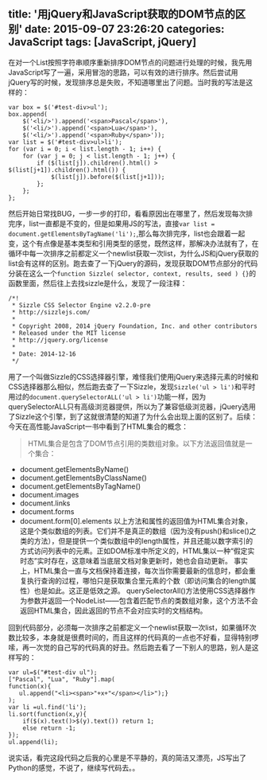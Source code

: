 title: '用jQuery和JavaScript获取的DOM节点的区别'
date: 2015-09-07 23:26:20
categories: JavaScript
tags: [JavaScript, jQuery]
---
在对一个List按照字符串顺序重新排序DOM节点的问题进行处理的时候，我先用JavaScript写了一遍，采用冒泡的思路，可以有效的进行排序。然后尝试用jQuery写的时候，发现排序总是失败，不知道哪里出了问题。当时我的写法是这样的：
```
var box = $('#test-div>ul');
box.append(
    $('<li/>').append('<span>Pascal</span>'),
    $('<li/>').append('<span>Lua</span>'),
    $('<li/>').append('<span>Ruby</span>'));
var list = $('#test-div>ul>li');
for (var i = 0; i < list.length - 1; i++) {
    for (var j = 0; j < list.length - 1; j++) {
        if ($(list[j]).children().html() > $(list[j+1]).children().html()) {
            $(list[j]).before($(list[j+1]));
        };
    };
};
```
然后开始日常找BUG，一步一步的打印，看看原因出在哪里了，然后发现每次排完序，list一直都是不变的，但是如果用JS的写法，直接`var list = document.getElementsByTagName('li');`,那么每次排完序，list也会跟着一起变，这个有点像是基本类型和引用类型的感觉，既然这样，那解决办法就有了，在循环中每一次排序之前都定义一个newlist获取一次list，为什么JS和jQuery获取的list会有这样的区别。跑去查了一下jQuery的源码，发现获取DOM节点部分的代码分装在这么一个`function Sizzle( selector, context, results, seed ) {}`的函数里面，然后往上去找sizzle是什么，发现了一段注释：
```
/*!
 * Sizzle CSS Selector Engine v2.2.0-pre
 * http://sizzlejs.com/
 *
 * Copyright 2008, 2014 jQuery Foundation, Inc. and other contributors
 * Released under the MIT license
 * http://jquery.org/license
 *
 * Date: 2014-12-16
 */
```
用了一个叫做Sizzle的CSS选择器引擎，难怪我们使用jQuery来选择元素的时候和CSS选择器那么相似，然后跑去查了一下Sizzle，发现`Sizzle('ul > li')`和平时用过的`document.querySelectorALL('ul > li')`功能一样，因为querySelectorALL只有高级浏览器提供，所以为了兼容低级浏览器，jQuery选用了Sizzle这个引擎，到了这就很清楚的知道了为什么会出现上面的区别了。后续：今天在高性能JavaScript一书中看到了HTML集合的概念：
>HTML集合是包含了DOM节点引用的类数组对象。以下方法返回值就是一个集合：
* document.getElementsByName()
* document.getElementsByClassName()
* document.getElementsByTagName()
* document.images
* document.links
* document.forms
* document.form[0].elements
以上方法和属性的返回值为HTML集合对象，这是个类似数组的列表。它们并不是真正的数组（因为没有push()和slice()之类的方法），但是提供一个类似数组中的length属性，并且还能以数字索引的方式访问列表中的元素。正如DOM标准中所定义的，HTML集以一种“假定实时态”实时存在，这意味着当底层文档对象更新时，她也会自动更新。
事实上，HTML集合一直与文档保持着连接，每次当你需要最新的信息时，都会重复执行查询的过程，哪怕只是获取集合里元素的个数（即访问集合的length属性）也是如此。这正是低效之源。
querySelectorAll()方法使用CSS选择器作为参数并返回一个NodeList——包含着匹配节点的类数组对象，这个方法不会返回HTML集合，因此返回的节点不会对应实时的文档结构。

回到代码部分，必须每一次排序之前都定义一个newlist获取一次list，如果循环次数比较多，本身就是很费时间的，而且这样的代码真的一点也不好看，显得特别啰嗦，再一次觉的自己写的代码真的好丑。然后跑去看了一下别人的思路，别人是这样写的：
```
var ul=$("#test-div ul");
["Pascal", "Lua", "Ruby"].map(
function(x){
   ul.append("<li><span>"+x+"</span></li>");}
);
var li =ul.find('li');
li.sort(function(x,y){
	if($(x).text()>$(y).text()) return 1;
	else return -1;
});
ul.append(li);
```
说实话，看完这段代码之后我的心里是不平静的，真的简洁又漂亮，JS写出了Python的感觉，不说了，继续写代码去。。